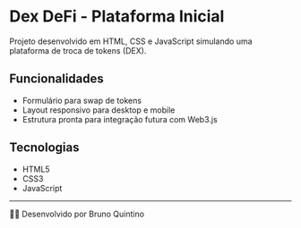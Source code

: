 # Dex DeFi - Plataforma Inicial

Projeto desenvolvido em HTML, CSS e JavaScript simulando uma plataforma de troca de tokens (DEX).

## Funcionalidades
- Formulário para swap de tokens
- Layout responsivo para desktop e mobile
- Estrutura pronta para integração futura com Web3.js

## Tecnologias
- HTML5
- CSS3
- JavaScript

---
👨‍💻 Desenvolvido por Bruno Quintino
